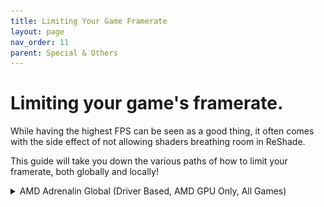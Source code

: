 ```yaml
---
title: Limiting Your Game Framerate
layout: page
nav_order: 11
parent: Special & Others
---
```


# Limiting your game's framerate.

While having the highest FPS can be seen as a good thing, it often comes with the side effect of not allowing shaders breathing room in ReShade.

This guide will take you down the various paths of how to limit your framerate, both globally and locally!

<details markdown="block">
<summary>AMD Adrenalin Global (Driver Based, AMD GPU Only, All Games)</summary>
This guide will provide you with the basics to limit your framerate using AMD Adrenalin's `Frame rate target control` function.

Keep in mind that this works globally, so it will force the framerate to what you set for ALL games on your system.

<h3>Step 1. - Open AMD Adrenalin:</h3>

* __Easiest Method__ - Right click your desktop wallpaper, and click `AMD Software꞉ Adrenalin Edition`.
    <div class="figure">
    <img src="./images/limiting_game_fps/amd_desktop_context_menu.png" width="225px"/><br>

* Alternative Method - Search `Adrenalin` in the Windows Search Bar.
    <div class="figure">
    <img src="./images/limiting_game_fps/amd_start_search_software.png" width="500px"/><br>

<h3>Step 2. - Enabling "Frame rate target control":</h3>

1. Click `Gaming` on the top most bar of the `Adrenaline` software, and then click `Graphics` in the second bar that has now appeared.
    <div class="figure">
    <img src="./images/limiting_game_fps/amd_graphics_gaming_highlight.png" width="400px"/><br>

2. Scroll down to the `Advanced` portion of the `Graphics` tab and enable `Frame rate target control`.
    <div class="figure">
    <img src="./images/limiting_game_fps/amd_enable_frtc.png" width="500px"/><br>

3. Tune `Frame rate target control` to have the desired `Max FPS`.
    <div class="figure">
    <img src="./images/limiting_game_fps/amd_frtc_tune.png" width="500px"/>
</details>